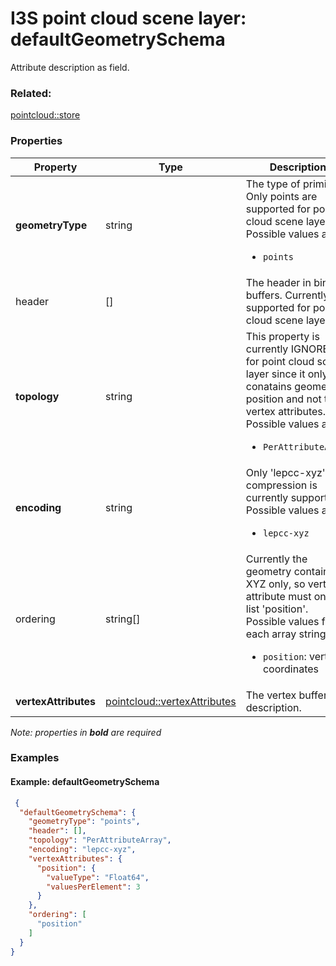 # I3S point cloud scene layer: defaultGeometrySchema

Attribute description as field.

### Related:

[pointcloud::store](store.md)
### Properties

| Property | Type | Description |
| --- | --- | --- |
| **geometryType** | string | The type of primitive. Only points are supported for point cloud scene layer.<div>Possible values are:<ul><li>`points`</li></ul></div> |
| header | [] | The header in binary buffers. Currently not supported for point cloud scene layer. |
| **topology** | string | This property is currently IGNORED for point cloud scene layer since it only conatains geometry position and not the vertex attributes.<div>Possible values are:<ul><li>`PerAttributeArray`</li></ul></div> |
| **encoding** | string | Only 'lepcc-xyz' compression is currently supported.<div>Possible values are:<ul><li>`lepcc-xyz`</li></ul></div> |
| ordering | string[] | Currently the geometry contains XYZ only, so vertex attribute must only list 'position'.<div>Possible values for each array string:<ul><li>`position`: vertex coordinates</li></ul></div> |
| **vertexAttributes** | [pointcloud::vertexAttributes](vertexAttributes.md) | The vertex buffer description. |

*Note: properties in **bold** are required*

### Examples 

#### Example: defaultGeometrySchema 

```json
 {
  "defaultGeometrySchema": {
    "geometryType": "points",
    "header": [],
    "topology": "PerAttributeArray",
    "encoding": "lepcc-xyz",
    "vertexAttributes": {
      "position": {
        "valueType": "Float64",
        "valuesPerElement": 3
      }
    },
    "ordering": [
      "position"
    ]
  }
} 
````

